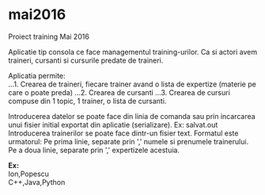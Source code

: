 # mai2016
Proiect training Mai 2016

Aplicatie tip consola ce face managementul training-urilor. Ca si actori avem traineri, cursanti si cursurile predate de traineri.

Aplicatia permite:  
...1. Crearea de traineri, fiecare trainer avand o lista de expertize (materie pe care o poate preda)
...2. Crearea de cursanti
...3. Crearea de cursuri compuse din 1 topic, 1 trainer, o lista de cursanti.

Introducerea datelor se poate face din linia de comanda sau prin incarcarea unui fisier initial exportat din aplicatie (serializare). Ex: salvat.out  
Introducerea trainerilor se poate face dintr-un fisier text. Formatul este urmatorul: Pe prima linie, separate prin ','
numele si prenumele trainerului. Pe a doua linie, separate prin ',' expertizele acestuia.

**Ex:** <br/>
Ion,Popescu  
C++,Java,Python  